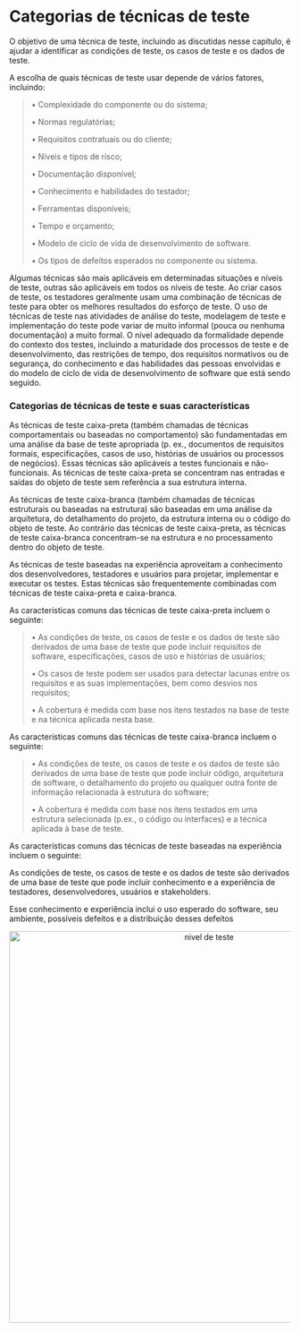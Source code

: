 # Categorias de técnicas de teste

O objetivo de uma técnica de teste, incluindo as discutidas nesse capítulo, é ajudar a identificar as
condições de teste, os casos de teste e os dados de teste.

A escolha de quais técnicas de teste usar depende de vários fatores, incluindo:

> • Complexidade do componente ou do sistema;
> 
> • Normas regulatórias;
> 
> • Requisitos contratuais ou do cliente;
> 
> • Níveis e tipos de risco;
> 
> • Documentação disponível;
> 
> • Conhecimento e habilidades do testador;
> 
> • Ferramentas disponíveis;
> 
> • Tempo e orçamento;
> 
> • Modelo de ciclo de vida de desenvolvimento de software.
> 
> • Os tipos de defeitos esperados no componente ou sistema.


Algumas técnicas são mais aplicáveis em determinadas situações e níveis de teste, outras são aplicáveis em todos os níveis de teste. Ao criar casos de teste, os testadores geralmente usam uma combinação de técnicas de teste para obter os melhores resultados do esforço de teste. O uso de técnicas de teste nas atividades de análise do teste, modelagem de teste e implementação do teste pode variar de muito informal (pouca ou nenhuma documentação) a muito formal. O nível adequado da formalidade depende do contexto dos testes, incluindo a maturidade dos processos de teste e de desenvolvimento, das restrições de tempo, dos requisitos normativos ou de segurança, do conhecimento e das habilidades das pessoas envolvidas e do modelo de ciclo de vida de desenvolvimento de software que está sendo seguido. 

### Categorias de técnicas de teste e suas características

As técnicas de teste caixa-preta (também chamadas de técnicas comportamentais ou baseadas no comportamento) são fundamentadas em uma análise da base de teste apropriada (p. ex., documentos de requisitos formais, especificações, casos de uso, histórias de usuários ou processos de negócios). Essas técnicas são aplicáveis a testes funcionais e não-funcionais. As técnicas de teste caixa-preta se concentram nas entradas e saídas do objeto de teste sem referência a sua estrutura interna.

As técnicas de teste caixa-branca (também chamadas de técnicas estruturais ou baseadas na estrutura) são baseadas em uma análise da arquitetura, do detalhamento do projeto, da estrutura interna ou o código do objeto de teste. Ao contrário das técnicas de teste caixa-preta, as técnicas de teste caixa-branca concentram-se na estrutura e no processamento dentro do objeto de teste.

As técnicas de teste baseadas na experiência aproveitam a conhecimento dos desenvolvedores, testadores e usuários para projetar, implementar e executar os testes. Estas técnicas são frequentemente combinadas com técnicas de teste caixa-preta e caixa-branca.

As características comuns das técnicas de teste caixa-preta incluem o seguinte:

> • As condições de teste, os casos de teste e os dados de teste são derivados de uma base de teste que pode incluir requisitos de software, especificações, casos de uso e histórias de usuários;
> 
> • Os casos de teste podem ser usados para detectar lacunas entre os requisitos e as suas implementações, bem como desvios nos requisitos;
> 
> • A cobertura é medida com base nos itens testados na base de teste e na técnica aplicada nesta base.

As características comuns das técnicas de teste caixa-branca incluem o seguinte:

> • As condições de teste, os casos de teste e os dados de teste são derivados de uma base de teste que pode incluir código, arquitetura de software, o detalhamento do projeto ou qualquer outra fonte de informação relacionada à estrutura do software;
> 
> • A cobertura é medida com base nos itens testados em uma estrutura selecionada (p.ex., o código ou interfaces) e a técnica aplicada à base de teste.

As características comuns das técnicas de teste baseadas na experiência incluem o seguinte:

As condições de teste, os casos de teste e os dados de teste são derivados de uma base de teste que pode incluir conhecimento e a experiência de testadores, desenvolvedores,
usuários e stakeholders.

Esse conhecimento e experiência inclui o uso esperado do software, seu ambiente, possíveis defeitos e a distribuição desses defeitos




<p align="center">
  <img alt="nivel de teste" src="https://github.com/rxaviersantos/software-testing/assets/85380530/8689f5fe-db85-4bd9-bcd3-a045cdcdb09a" "height="300px" width="700px">
</p>


